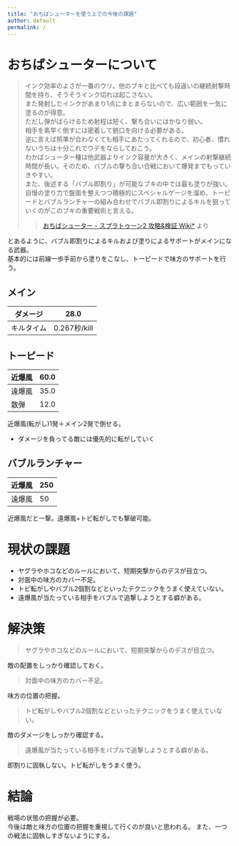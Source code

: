 ```yaml
---
title: "おちばシューターを使う上での今後の課題"
author: default
permalink: /
---
```


# おちばシューターについて

> インク効率のよさが一番のウリ。他のブキと比べても段違いの継続射撃時間を持ち、そうそうインク切れは起こさない。  
また発射したインクがあまり1点にまとまらないので、広い範囲を一気に塗るのが得意。  
ただし弾がばらけるため射程は短く、撃ち合いにはかなり弱い。  
相手を素早く倒すには密着して銃口を向ける必要がある。  
> 逆に言えば照準が合わなくても相手にあたってくれるので、初心者、慣れないうちは十分これでウデをならしておこう。  
> わかばシューター種は他武器よりインク容量が大きく、メインの射撃継続時間が長い。そのため、バブルの撃ち合い合戦において爆発までもっていきやすい。  
> また、後述する「バブル即割り」が可能なブキの中では最も塗りが強い。自慢の塗り力で盤面を整えつつ積極的にスペシャルゲージを溜め、トーピードとバブルランチャーの組み合わせでバブル即割りによるキルを狙っていくのがこのブキの重要戦術と言える。
>> [おちばシューター - スプラトゥーン2 攻略&検証 Wiki*](https://wikiwiki.jp/splatoon2mix/%E3%83%96%E3%82%AD/%E3%81%8A%E3%81%A1%E3%81%B0%E3%82%B7%E3%83%A5%E3%83%BC%E3%82%BF%E3%83%BC)
より

とあるように、バブル即割りによるキルおよび塗りによるサポートがメインになる武器。      
基本的には前線一歩手前から塗りをこなし、トーピードで味方のサポートを行う。    


## メイン　　

| ダメージ | 28.0|
----|----
| キルタイム | 0.267秒/kill|

## トーピード　　

|近爆風|60.0|
----|----
|遠爆風|35.0|
|散弾|12.0|

近爆風(転がし)1発＋メイン2発で倒せる。  
- ダメージを負ってる敵には優先的に転がしていく

## バブルランチャー

|近爆風|250|
----|----
|遠爆風|50|

近爆風だと一撃。遠爆風+トピ転がしでも撃破可能。

# 現状の課題
- ヤグラやホコなどのルールにおいて、短期突撃からのデスが目立つ。
- 対面中の味方のカバー不足。
- トピ転がしやバブル2個割などといったテクニックをうまく使えていない。
- 遠爆風が当たっている相手をバブルで追撃しようとする癖がある。

# 解決策
> ヤグラやホコなどのルールにおいて、短期突撃からのデスが目立つ。  

敵の配置をしっかり確認しておく。

> 対面中の味方のカバー不足。 

味方の位置の把握。

> トピ転がしやバブル2個割などといったテクニックをうまく使えていない。  

敵のダメージをしっかり確認する。

> 遠爆風が当たっている相手をバブルで追撃しようとする癖がある。

即割りに固執しない。トピ転がしをうまく使う。


# 結論
戦場の状態の把握が必要。  
今後は敵と味方の位置の把握を重視して行くのが良いと思われる。
また、一つの戦法に固執しすぎないようにする。

